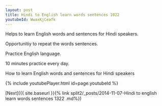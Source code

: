 ```yaml
---
layout: post
title: Hindi to English learn words sentences 1022 
youtubeId: WwaxKjCeafk
---
```

 
 
Helps to learn English words and sentences for Hindi speakers.

Opportunitiy to repeat the words sentences. 

Practice English language. 
 
10 minutes practice every day. 
 
How to learn English words and sentences for Hindi speakers 
 
{% include youtubePlayer.html id=page.youtubeId %}
 
 
[Next]({{ site.baseurl }}{% link  split2/_posts/2014-11-07-Hindi to english learn words sentences 1322 .md%})
 
